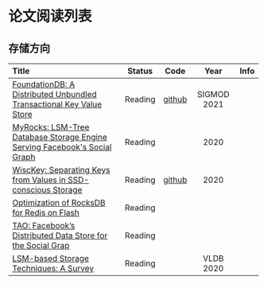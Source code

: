 # 论文阅读列表



## 存储方向

| Title                                    |  Status  |                   Code                   | Year | Info |
| :--------------------------------------- | :------: | :--------------------------------------: | :--: | :--: |
|[FoundationDB: A Distributed Unbundled Transactional Key Value Store](https://www.foundationdb.org/files/fdb-paper.pdf)|Reading|[github](https://github.com/apple/foundationdb)|SIGMOD 2021||
|[MyRocks: LSM-Tree Database Storage Engine Serving Facebook's Social Graph](https://research.fb.com/wp-content/uploads/2020/08/MyRocks-LSM-Tree-Database-Storage-Engine-Serving-Facebooks-Social-Graph.pdf)|Reading||2020||
|[WiscKey: Separating Keys from Values in SSD-conscious Storage](https://www.usenix.org/system/files/conference/fast16/fast16-papers-lu.pdf)|Reading|[github](https://github.com/abhisharma7/WiscKey)|2020||
|[Optimization of RocksDB for Redis on Flash](http://www.kereno.com/rocksdb-rof.pdf)|Reading||||
|[TAO: Facebook’s Distributed Data Store for the Social Grap](https://www.usenix.org/system/files/conference/atc13/atc13-bronson.pdf)|Reading||||
|[LSM-based Storage Techniques: A Survey](https://arxiv.org/pdf/1812.07527.pdf)|Reading||VLDB 2020||
